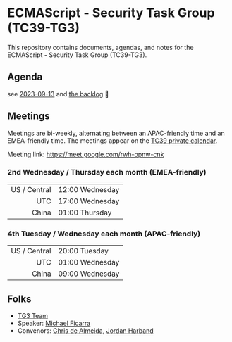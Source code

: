# ECMAScript - Security Task Group (TC39-TG3)

This repository contains documents, agendas, and notes for the ECMAScript - Security Task Group (TC39-TG3).

## Agenda

see [2023-09-13](meetings/notes/2023/2023-09-13.md) and [the backlog](meetings/notes/backlog.md) 👀

## Meetings

Meetings are bi-weekly, alternating between an APAC-friendly time and an EMEA-friendly time. The meetings appear on the [TC39 private calendar](https://github.com/tc39/Reflector#tc39-private-calendar).

Meeting link: <https://meet.google.com/rwh-opnw-cnk>

<!-- DST below -->

### 2nd Wednesday / Thursday each month (EMEA-friendly)

|              |                 |
| -----------: | --------------- |
| US / Central | 12:00 Wednesday |
|          UTC | 17:00 Wednesday |
|        China | 01:00 Thursday  |

### 4th Tuesday / Wednesday each month (APAC-friendly)

|              |                 |
| -----------: | --------------- |
| US / Central | 20:00 Tuesday   |
|          UTC | 01:00 Wednesday |
|        China | 09:00 Wednesday |

<!-- not DST below -->

<!--
### 2nd Wednesday / Thursday each month (EMEA-friendly)

|              |                 |
| -----------: | --------------- |
| US / Central | 12:00 Wednesday |
|          UTC | 18:00 Wednesday |
|        China | 02:00 Thursday  |

### 4th Tuesday / Wednesday each month (APAC-friendly)

|              |                 |
| -----------: | --------------- |
| US / Central | 20:00 Tuesday   |
|          UTC | 02:00 Wednesday |
|        China | 10:00 Wednesday |
-->

## Folks

- [TG3 Team](https://github.com/orgs/tc39/teams/tg3)
- Speaker: [Michael Ficarra](https://github.com/michaelficarra)
- Convenors: [Chris de Almeida](https://github.com/ctcpip), [Jordan Harband](https://github.com/ljharb)
